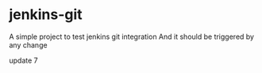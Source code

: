 # jenkins-git
A simple project to test jenkins git integration
And it should be triggered by any change

update 7
